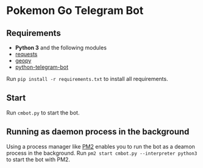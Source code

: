 # Pokemon Go Telegram Bot

## Requirements

- **Python 3** and the following modules
- [requests](https://pypi.org/project/requests/)
- [geopy](https://pypi.org/project/geopy/)
- [python-telegram-bot](https://pypi.org/project/python-telegram-bot/)

Run `pip install -r requirements.txt` to install all requirements.

## Start

Run `cmbot.py` to start the bot.

## Running as daemon process in the background

Using a process manager like [PM2](https://pm2.keymetrics.io/) enables you to run the bot as a deamon process in the background.
Run `pm2 start cmbot.py --interpreter python3` to start the bot with PM2.
